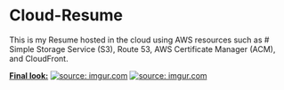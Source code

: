 # Cloud-Resume
This is my Resume hosted in the cloud using AWS resources such as # Simple Storage Service (S3), Route 53, AWS Certificate Manager (ACM), and CloudFront.

<div align="left">
  <strong><ins>Final look:</ins></strong>
 <a href="https://imgur.com/RMhlWa6"><img src="https://i.imgur.com/RMhlWa6.png" title="source: imgur.com" /></a>
<a href="https://imgur.com/2Uvghd6"><img src="https://i.imgur.com/2Uvghd6.png" title="source: imgur.com" /></a>





